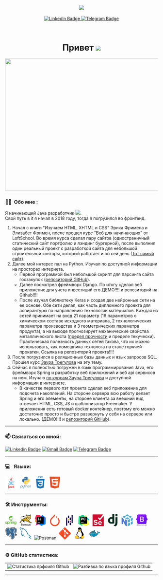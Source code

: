 <div id="header" align="center">
  <img src="https://media.giphy.com/media/M9gbBd9nbDrOTu1Mqx/giphy.gif" width="100"/>
</div>
<br>
<div id="badges" align="center">
  <a href="https://www.linkedin.com/in/денис-ласкин-552525217">
    <img src="https://img.shields.io/badge/LinkedIn-blue?style=for-the-badge&logo=linkedin&logoColor=white" alt="LinkedIn Badge"/>
  </a>
  <a href="https://t.me/denislaskin">
    <img src="https://img.shields.io/badge/Telegram-violet?style=for-the-badge&logo=telegram&logoColor=white" alt="Telegram Badge"/>
  </a>
</div>
<p align="center"><img src="https://komarev.com/ghpvc/?username=DlasWEB&style=flat-square&color=blue" alt=""></p>

<h1 align="center">Привет <img src="https://media.giphy.com/media/hvRJCLFzcasrR4ia7z/giphy.gif" width="40"></h1>

<p align="center"><img src="https://media.giphy.com/media/SWoSkN6DxTszqIKEqv/giphy.gif" width="580" height="435"  /></p>

### :man_technologist: &nbsp;Обо мне :

Я начинающий Java разработчик <img src="https://media.giphy.com/media/WUlplcMpOCEmTGBtBW/giphy.gif" width="30px">.  
Свой путь в it я начал в 2018 году, тогда я погрузился во фронтенд.  
1. 	Начал с книги "Изучаем HTML, XHTML и CSS" Эрика Фримена и Элизабет Фримен, после прошел курс "Веб для начинающих" от LoftSchool. Во время курса сделал пару сайтов (одностраничный статический сайт портфолио и лэндинг бургерной), после выполнил один реальный проект с разработкой сайта для небольшой строительной конторы, который работает и по сей день ([Тот самый сайт](http://burstroy48.ru/)).
2. Далее мой интерес пал на Python. Изучал по доступной информации на просторах интернета. 
	* Первой программой был небольшой скрипт для парсинга сайта госзакупок ([репозиторий GitHub](https://github.com/DlasWEB/parser_zakupki_gov_ru)).
	* Далее посмотрел фреймворк Django. По итогу сделал веб приложение для учета инвестиций его ДЕМО!!!! и репозиторий на Github!!!!
	* После изучал библиотеку Keras и создал две нейронные сети на ее основе. Обе сети делал, как часть дипломного проекта для аспирантуры по направлению технологии материалов. Каждая из сетей принимает на вход 21 параметр (16 параметров о химическом составе исходного материала, 2 технологических параметра производства и 3 геометрических параметра продукта), а на выходе прогнозирует механические свойства металлического листа ([предел прочности](https://github.com/DlasWEB/nn-ys) и пределе текучески). Практическая полезность данных сетей такова, что их можно использовать, как помошника технолога на стане горячей прокатки. Ссылка на репозиторий проекта!!!!
3. После погрузился в реляционные базы данных и язык запросов SQL. Прошел курс [Заура Трегулова](https://www.udemy.com/course/sql-oracle-certification/) на эту тему.
4. Сейчас я полностью погружен в язык программирования Java, его фреймворк Spring и разработку веб приложений и веб api сервисов на нем. Изучаю [по курсам Заура Трегулова](https://www.udemy.com/course/sql-oracle-certification/#instructor-1) и доступной информации в интернете. 
	* В качестве первого пэт проекта сделал веб приложение для подсчета накоплений. На стороне сервера всю работу делает Spring и его элементы, на стороне клиента за внешний вид отвечает HTML, CSS, JS и шаблонизатор Freemaker. У приложения есть готовый docker контейнер, поэтому его можно достаточно просто и быстро развернуть у себя на сервере или локально. (ДЕМО!!!! и [репозиторий GitHub](https://github.com/DlasWEB/kubyshka)). 

---

### 📫 Связаться со мной:
[![Linkedin Badge](https://img.shields.io/badge/-Денис_Ласкин-blue?style=flat&logo=Linkedin&logoColor=white)](https://www.linkedin.com/in/денис-ласкин-552525217)
[![Gmail Badge](https://img.shields.io/badge/-Gmail-red?style=flat&logo=Gmail&logoColor=white)](mailto:mr.dlas25@gmail.com)
[![Telegram Badge](https://img.shields.io/badge/-Денис_Ласкин-blue?style=flat&logo=Telegram&logoColor=white)](https://t.me/denislaskin)
    
---

### 💻 &nbsp; Языки:  

<div>
	<img src="https://github.com/devicons/devicon/blob/master/icons/java/java-original-wordmark.svg" title="Java" alt="Java" width="40" height="40"/>&nbsp;
	<img src="https://github.com/devicons/devicon/blob/master/icons/python/python-original-wordmark.svg" title="Python" alt="Python" width="40" height="40"/>&nbsp;
	<img src="https://github.com/devicons/devicon/blob/master/icons/css3/css3-plain-wordmark.svg"  title="CSS3" alt="CSS" width="40" height="40"/>&nbsp;
	<img src="https://github.com/devicons/devicon/blob/master/icons/html5/html5-original.svg" title="HTML5" alt="HTML" width="40" height="40"/>&nbsp;
</div>

---

### 🛠 Инструменты: 

<div>
	<img src="https://github.com/devicons/devicon/blob/master/icons/spring/spring-original-wordmark.svg" title="Spring" alt="Spring" width="40" height="40"/>&nbsp;
	<img src="https://github.com/devicons/devicon/blob/master/icons/tomcat/tomcat-original-wordmark.svg" title="Tomcat" alt="Tomcat" width="40" height="40"/>&nbsp;
	<img src="https://github.com/devicons/devicon/blob/master/icons/intellij/intellij-original.svg" title="Intellij" **alt="Intellij" width="40" height="40"/>&nbsp;
	<img src="https://github.com/devicons/devicon/blob/master/icons/pytorch/pytorch-original.svg" title="Pytorch" alt="Pytorch" width="40" height="40"/>&nbsp;
	<img src="https://github.com/devicons/devicon/blob/master/icons/pandas/pandas-original.svg" title="Pandas" alt="Pandas" width="40" height="40"/>&nbsp;
	<img src="https://github.com/devicons/devicon/blob/master/icons/pycharm/pycharm-original.svg" title="Pycharm" **alt="Pycharm" width="40" height="40"/>&nbsp;
	<img src="https://github.com/devicons/devicon/blob/master/icons/selenium/selenium-original.svg" title="Selenium" **alt="Selenium" width="40" height="40"/>&nbsp;
	<img src="https://github.com/devicons/devicon/blob/master/icons/django/django-plain.svg" title="Django" **alt="Django" width="40" height="40"/>&nbsp;
	<img src="https://github.com/devicons/devicon/blob/master/icons/numpy/numpy-original.svg" title="Numpy" **alt="Numpy" width="40" height="40"/>&nbsp;
	<img src="https://github.com/devicons/devicon/blob/master/icons/bootstrap/bootstrap-original-wordmark.svg" title="Bootstrap" **alt="Bootstrap" width="40" height="40"/>&nbsp;
	<img src="https://github.com/devicons/devicon/blob/master/icons/postgresql/postgresql-original.svg" title="PostgreSQL"  alt="PostgreSQL" width="40" height="40"/>&nbsp;
	<img src="https://github.com/devicons/devicon/blob/master/icons/mysql/mysql-original.svg" title="MySQL"  alt="MySQL" width="40" height="40"/>&nbsp;
	<img src="https://www.vectorlogo.zone/logos/getpostman/getpostman-icon.svg" title="Postman"  alt="Postman" width="40" height="40"/>&nbsp;
	<img src="https://github.com/devicons/devicon/blob/master/icons/git/git-original.svg" title="Git" **alt="Git" width="40" height="40"/>&nbsp;
	<img src="https://github.com/devicons/devicon/blob/master/icons/linux/linux-original.svg" title="Linux" **alt="Linux" width="40" height="40"/>&nbsp;
	<img src="https://github.com/devicons/devicon/blob/master/icons/docker/docker-original.svg" title="Docker" **alt="Docker" width="40" height="40"/>&nbsp;
</div>

---

### ⚙️ GitHub статистика:

<table>
  <tr>
    <td>
      <img align="left" src="http://github-readme-streak-stats.herokuapp.com?user=DlasWEB&theme=dark&background=000000" alt="Статистика прфоиля Github" />
    </td>
    <td>
      <img align="right" alt="Разбивка по языка профиля Github" src="https://github-readme-stats-sigma-five.vercel.app/api/top-langs/?username=DlasWEB&layout=compact&theme=vision-friendly-dark" />
    </td>
  </tr>
</table>

---

<p align="left"><img src="https://komarev.com/ghpvc/?username=DlasWEB&style=flat-square&color=blue" alt=""></p>

